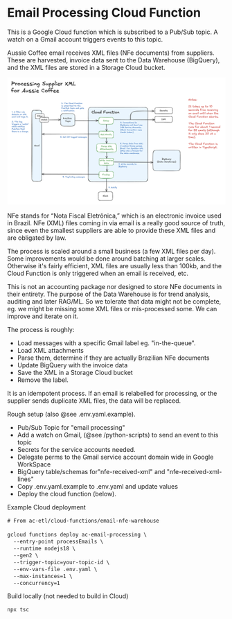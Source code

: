 # Email Processing Cloud Function

This is a Google Cloud function which is subscribed to a Pub/Sub topic. A watch
on a Gmail account triggers events to this topic.

Aussie Coffee email receives XML files (NFe documents) from suppliers. These are
harvested, invoice data sent to the Data Warehouse (BigQuery), and the XML files are stored in a Storage Cloud bucket.

![Data Flow](https://raw.githubusercontent.com/frees-au/ac-gcp/main/ac-etl/cloud-functions/email-nfe-warehouse/data-flow.png)

NFe stands for “Nota Fiscal Eletrônica,” which is an electronic invoice used in Brazil. NFe (XML) files coming in via email is a really good source of truth, since even the smallest suppliers are able to provide these XML files and are obligated by law.

The process is scaled around a small business (a few XML files per day). Some improvements would be done around batching at larger scales. Otherwise it's fairly
efficient, XML files are usually less than 100kb, and the Cloud Function is only triggered when an email is received, etc.

This is not an accounting package nor designed to store NFe documents in their entirety. The purpose of the Data Warehouse is for trend analysis, auditing and later RAG/ML. So we tolerate that data might not be complete, eg. we might be missing some XML files or mis-processed some. We can improve and iterate on it.

The process is roughly:

  * Load messages with a specific Gmail label eg. "in-the-queue".
  * Load XML attachments
  * Parse them, determine if they are actually Brazilian NFe documents
  * Update BigQuery with the invoice data
  * Save the XML in a Storage Cloud bucket
  * Remove the label.

It is an idempotent process. If an email is relabelled for processing, or the supplier sends duplicate XML files, the data will be replaced.

Rough setup (also @see .env.yaml.example).

  * Pub/Sub Topic for "email processing"
  * Add a watch on Gmail, (@see /python-scripts) to send an event to this topic
  * Secrets for the service accounts needed.
  * Delegate perms to the Gmail service account domain wide in Google WorkSpace
  * BigQuery table/schemas for"nfe-received-xml" and "nfe-received-xml-lines"
  * Copy .env.yaml.example to .env.yaml and update values
  * Deploy the cloud function (below).

Example Cloud deployment

```
# From ac-etl/cloud-functions/email-nfe-warehouse

gcloud functions deploy ac-email-processing \
  --entry-point processEmails \
  --runtime nodejs18 \
  --gen2 \
  --trigger-topic=your-topic-id \
  --env-vars-file .env.yaml \
  --max-instances=1 \
  --concurrency=1
```

Build locally (not needed to build in Cloud)

```
npx tsc
```
